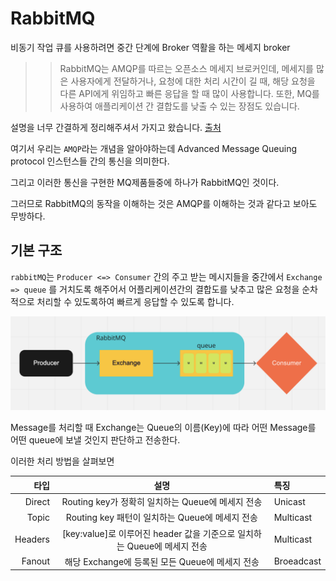 # RabbitMQ

비동기 작업 큐를 사용하려면 중간 단계에 Broker 역활을 하는 메세지 broker

> > RabbitMQ는 AMQP를 따르는 오픈소스 메세지 브로커인데, 메세지를 많은 사용자에게 전달하거나, 요청에 대한 처리 시간이 길 때, 해당 요청을 다른 API에게 위임하고 빠른 응답을 할 때 많이 사용합니다. 또한, MQ를 사용하여 애플리케이션 간 결합도를 낮출 수 있는 장점도 있습니다.

설명을 너무 간결하게 정리해주셔서 가지고 왔습니다. [출처](https://blog.dudaji.com/general/2020/05/25/rabbitmq.html)

여기서 우리는 `AMQP`라는 개념을 알아야하는데 Advanced Message Queuing protocol 인스턴스들 간의 통신을 의미한다.

그리고 이러한 통신을 구현한 MQ제품들중에 하나가 RabbitMQ인 것이다.

그러므로 RabbitMQ의 동작을 이해하는 것은 AMQP를 이해하는 것과 같다고 보아도 무방하다.

## 기본 구조

`rabbitMQ`는 `Producer <=> Consumer` 간의 주고 받는 메시지들을 중간에서 `Exchange => queue` 를 거치도록 해주어서 어플리케이션간의 결합도를 낮추고 많은 요청을 순차적으로 처리할 수 있도록하여 빠르게 응답할 수 있도록 합니다.

![RabbitMQ](./src/RabbitMQ1.png)

Message를 처리할 때 Exchange는 Queue의 이름(Key)에 따라 어떤 Message를 어떤 queue에 보낼 것인지 판단하고 전송한다.

이러한 처리 방법을 살펴보면

|    타입 |                                   설명                                    | 특징       |
| ------: | :-----------------------------------------------------------------------: | :--------- |
|  Direct |             Routing key가 정확히 일치하는 Queue에 메세지 전송             | Unicast    |
|   Topic |              Routing key 패턴이 일치하는 Queue에 메세지 전송              | Multicast  |
| Headers | \[key:value]로 이루어진 header 값을 기준으로 일치하는 Queue에 메세지 전송 | Multicast  |
|  Fanout |              해당 Exchange에 등록된 모든 Queue에 메세지 전송              | Broeadcast |
